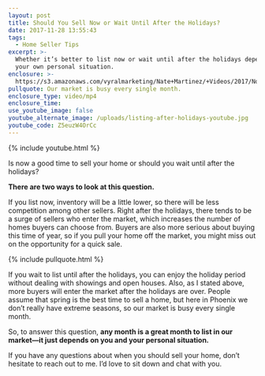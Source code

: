 ```yaml
---
layout: post
title: Should You Sell Now or Wait Until After the Holidays?
date: 2017-11-28 13:55:43
tags:
  - Home Seller Tips
excerpt: >-
  Whether it’s better to list now or wait until after the holidays depends on
  your own personal situation.
enclosure: >-
  https://s3.amazonaws.com/vyralmarketing/Nate+Martinez/+Videos/2017/November/Phoenix+Real+Estate+Agent-+Should+You+Sell+Now+or+Wait+Until+After+the+Holidays%253F+(1).mp4
pullquote: Our market is busy every single month.
enclosure_type: video/mp4
enclosure_time:
use_youtube_image: false
youtube_alternate_image: /uploads/listing-after-holidays-youtube.jpg
youtube_code: Z5euzW4OrCc
---
```



{% include youtube.html %}

Is now a good time to sell your home or should you wait until after the holidays?

**There are two ways to look at this question.&nbsp;**

If you list now, inventory will be a little lower, so there will be less competition among other sellers. Right after the holidays, there tends to be a surge of sellers who enter the market, which increases the number of homes buyers can choose from. Buyers are also more serious about buying this time of year, so if you pull your home off the market, you might miss out on the opportunity for a quick sale.

{% include pullquote.html %}

If you wait to list until after the holidays, you can enjoy the holiday period without dealing with showings and open houses. Also, as I stated above, more buyers will enter the market after the holidays are over. People assume that spring is the best time to sell a home, but here in Phoenix we don’t really have extreme seasons, so our market is busy every single month.&nbsp;

So, to answer this question, **any month is a great month to list in our market—it just depends on you and your personal situation.&nbsp;**

If you have any questions about when you should sell your home, don’t hesitate to reach out to me. I’d love to sit down and chat with you.